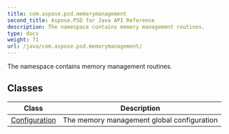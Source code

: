 ```yaml
---
title: com.aspose.psd.memorymanagement
second_title: Aspose.PSD for Java API Reference
description: The namespace contains memory management routines.
type: docs
weight: 71
url: /java/com.aspose.psd.memorymanagement/
---
```



The namespace contains memory management routines.


## Classes

| Class | Description |
| --- | --- |
| [Configuration](../com.aspose.psd.memorymanagement/configuration) | The memory management global configuration |
